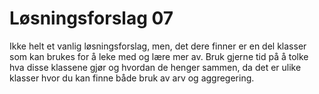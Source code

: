# Løsningsforslag 07

Ikke helt et vanlig løsningsforslag, men, det dere finner er en del klasser som kan brukes for å leke med og lære mer av.
Bruk gjerne tid på å tolke hva disse klassene gjør og hvordan de henger sammen, da det er ulike klasser hvor du kan finne både bruk av arv og aggregering.

